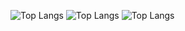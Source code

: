  ![Top Langs](https://github-readme-stats.vercel.app/api/top-langs/?username=Tooy8)
![Top Langs](https://github-readme-stats.vercel.app/api/top-langs/?username=Tooy8&hide=javascript,html)
![Top Langs](https://github-readme-stats.vercel.app/api/top-langs/?username=Tooy8&langs_count=8)
